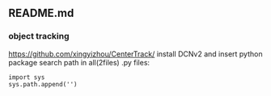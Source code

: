 ## README.md

### object tracking
https://github.com/xingyizhou/CenterTrack/
install DCNv2 and insert python package search path in all(2files) .py files:
```
import sys
sys.path.append('')
```
